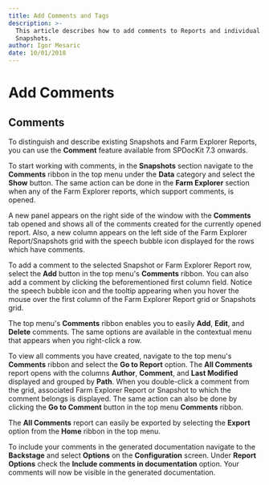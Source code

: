 ```yaml
---
title: Add Comments and Tags
description: >-
  This article describes how to add comments to Reports and individual 
  Snapshots.
author: Igor Mesaric
date: 10/01/2018
---
```


# Add Comments

## **Comments**

To distinguish and describe existing Snapshots and Farm Explorer Reports, you can use the **Comment** feature available from SPDocKit 7.3 onwards.

To start working with comments, in the **Snapshots** section navigate to the **Comments** ribbon in the top menu under the **Data** category and select the **Show** button. The same action can be done in the **Farm Explorer** section when any of the Farm Explorer reports, which support comments, is opened.

A new panel appears on the right side of the window with the **Comments** tab opened and shows all of the comments created for the currently opened report. Also, a new column appears on the left side of the Farm Explorer Report/Snapshots grid with the speech bubble icon displayed for the rows which have comments.

To add a comment to the selected Snapshot or Farm Explorer Report row, select the **Add** button in the top menu's **Comments** ribbon. You can also add a comment by clicking the beforementioned first column field. Notice the speech bubble icon and the tooltip appearing when you hover the mouse over the first column of the Farm Explorer Report grid or Snapshots grid.

The top menu's **Comments** ribbon enables you to easily **Add**, **Edit**, and **Delete** comments. The same options are available in the contextual menu that appears when you right-click a row.

To view all comments you have created, navigate to the top menu's **Comments** ribbon and select the **Go to Report** option. The **All Comments** report opens with the columns **Author**, **Comment**, and **Last Modified** displayed and grouped by **Path**. When you double-click a comment from the grid, associated Farm Explorer Report or Snapshot to which the comment belongs is displayed. The same action can also be done by clicking the **Go to Comment** button in the top menu **Comments** ribbon.

The **All Comments** report can easily be exported by selecting the **Export** option from the **Home** ribbon in the top menu.

To include your comments in the generated documentation navigate to the **Backstage** and select **Options** on the **Configuration** screen. Under **Report Options** check the **Include comments in documentation** option. Your comments will now be visible in the generated documentation.

